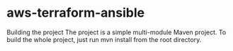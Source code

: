 # aws-terraform-ansible
Building the project
The project is a simple multi-module Maven project. To build the whole project, just run mvn install from the root directory.
